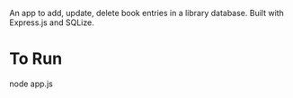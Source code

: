 An app to add, update, delete book entries in a library database. Built with Express.js and SQLize.

# To Run
node app.js
